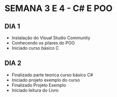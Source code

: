 # SEMANA 3 E 4 - C# E POO

## DIA 1

- Instalação do Visual Studio Community
- Conhecendo os pilares do POO
- Iniciado curso básico C

## DIA 2

- Finalizado parte teorica curso básico C#
- Iniciado projeto exemplo do curso
- Finalizado Projeto Exemplo
- Iniciado leitura do Livro
